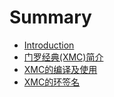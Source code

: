 # Summary

* [Introduction](README.md)
* [门罗经典\(XMC\)简介](chapter1.md)
* [XMC的编译及使用](xmcde-bian-yi-ji-shi-yong.md)
* [XMC的环签名](xmcde-huan-qian-ming.md)

